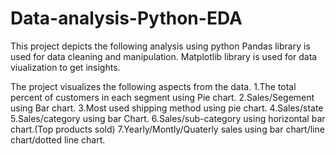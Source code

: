# Data-analysis-Python-EDA
This project depicts the following analysis using python 
Pandas library is used for data cleaning and manipulation.
Matplotlib library is used for data viualization to get insights.

The project visualizes the following aspects from the data.
1.The total percent of customers in each segment using Pie chart.
2.Sales/Segement using Bar chart.
3.Most used shipping method using pie chart.
4.Sales/state
5.Sales/category using bar Chart.
6.Sales/sub-category using horizontal bar chart.(Top products sold)
7.Yearly/Montly/Quaterly sales using bar chart/line chart/dotted line chart.
